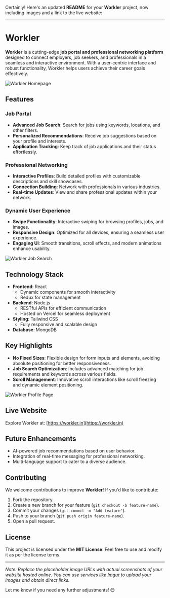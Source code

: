 Certainly! Here's an updated **README** for your **Workler** project, now including images and a link to the live website:

---

# Workler

**Workler** is a cutting-edge **job portal and professional networking platform** designed to connect employers, job seekers, and professionals in a seamless and interactive environment. With a user-centric interface and robust functionality, Workler helps users achieve their career goals effectively.

![Workler Homepage]([img]https://i.imgur.com/WHwUxuH.png[/img])

## Features

### Job Portal

- **Advanced Job Search**: Search for jobs using keywords, locations, and other filters.  
- **Personalized Recommendations**: Receive job suggestions based on your profile and interests.  
- **Application Tracking**: Keep track of job applications and their status effortlessly.  

### Professional Networking

- **Interactive Profiles**: Build detailed profiles with customizable descriptions and skill showcases.  
- **Connection Building**: Network with professionals in various industries.  
- **Real-time Updates**: View and share professional updates within your network.  

### Dynamic User Experience

- **Swipe Functionality**: Interactive swiping for browsing profiles, jobs, and images.  
- **Responsive Design**: Optimized for all devices, ensuring a seamless user experience.  
- **Engaging UI**: Smooth transitions, scroll effects, and modern animations enhance usability.  

![Workler Job Search](https://workler.in/jobs)

## Technology Stack

- **Frontend**: React  
  - Dynamic components for smooth interactivity  
  - Redux for state management  
- **Backend**: Node.js  
  - RESTful APIs for efficient communication  
  - Hosted on Vercel for seamless deployment  
- **Styling**: Tailwind CSS  
  - Fully responsive and scalable design  
- **Database**: MongoDB  

## Key Highlights

- **No Fixed Sizes**: Flexible design for form inputs and elements, avoiding absolute positioning for better responsiveness.  
- **Job Search Optimization**: Includes advanced matching for job requirements and keywords across various fields.  
- **Scroll Management**: Innovative scroll interactions like scroll freezing and dynamic element positioning.  

![Workler Profile Page](https://workler.in/)

## Live Website

Explore Workler at: [https://workler.in](https://workler.in)

## Future Enhancements

- AI-powered job recommendations based on user behavior.  
- Integration of real-time messaging for professional networking.  
- Multi-language support to cater to a diverse audience.  

## Contributing

We welcome contributions to improve **Workler**! If you'd like to contribute:

1. Fork the repository.  
2. Create a new branch for your feature (`git checkout -b feature-name`).  
3. Commit your changes (`git commit -m "Add feature"`).  
4. Push to your branch (`git push origin feature-name`).  
5. Open a pull request.  

## License

This project is licensed under the **MIT License**. Feel free to use and modify it as per the license terms.

---

*Note: Replace the placeholder image URLs with actual screenshots of your website hosted online. You can use services like [Imgur](https://imgur.com/) to upload your images and obtain direct links.*

Let me know if you need any further adjustments! 😊 
